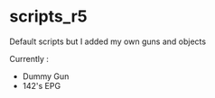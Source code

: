# scripts_r5

Default scripts but I added my own guns and objects

Currently :

- Dummy Gun
- 142's EPG
